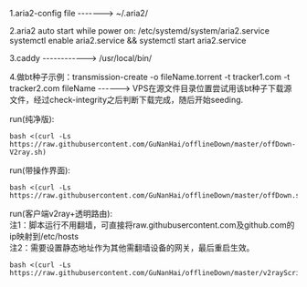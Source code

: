 1.aria2-config file ------->  ~/.aria2/

2.aria2  auto start while power on:
/etc/systemd/system/aria2.service
systemctl enable aria2.service && systemctl start aria2.service

3.caddy                         ------------>  /usr/local/bin/

4.做bt种子示例：transmission-create -o fileName.torrent -t tracker1.com -t tracker2.com fileName    ------> VPS在源文件目录位置尝试用该bt种子下载源文件，经过check-integrity之后判断下载完成，随后开始seeding.

run(纯净版):
```
bash <(curl -Ls https://raw.githubusercontent.com/GuNanHai/offlineDown/master/offDown-V2ray.sh)
```

run(带操作界面):
```
bash <(curl -Ls https://raw.githubusercontent.com/GuNanHai/offlineDown/master/offDown.sh)
```

run(客户端v2ray+透明路由):  
注1：脚本运行不用翻墙，可直接将raw.githubusercontent.com及github.com的ip映射到/etc/hosts                          
注2：需要设置静态地址作为其他需翻墙设备的网关，最后重启生效。
```
bash <(curl -Ls https://raw.githubusercontent.com/GuNanHai/offlineDown/master/v2rayScript/tproxy/v2rayC_tproxy.sh)
```

